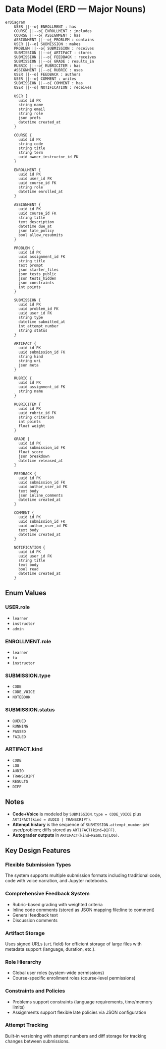 # Data Model (ERD — Major Nouns)

```mermaid
erDiagram
    USER ||--o{ ENROLLMENT : has
    COURSE ||--o{ ENROLLMENT : includes
    COURSE ||--o{ ASSIGNMENT : has
    ASSIGNMENT ||--o{ PROBLEM : contains
    USER ||--o{ SUBMISSION : makes
    PROBLEM ||--o{ SUBMISSION : receives
    SUBMISSION ||--o{ ARTIFACT : stores
    SUBMISSION ||--o{ FEEDBACK : receives
    SUBMISSION ||--o{ GRADE : results_in
    RUBRIC ||--o{ RUBRICITEM : has
    ASSIGNMENT ||--o{ RUBRIC : uses
    USER ||--o{ FEEDBACK : authors
    USER ||--o{ COMMENT : writes
    SUBMISSION ||--o{ COMMENT : has
    USER ||--o{ NOTIFICATION : receives

    USER {
      uuid id PK
      string name
      string email
      string role
      json prefs
      datetime created_at
    }

    COURSE {
      uuid id PK
      string code
      string title
      string term
      uuid owner_instructor_id FK
    }

    ENROLLMENT {
      uuid id PK
      uuid user_id FK
      uuid course_id FK
      string role
      datetime enrolled_at
    }

    ASSIGNMENT {
      uuid id PK
      uuid course_id FK
      string title
      text description
      datetime due_at
      json late_policy
      bool allow_resubmits
    }

    PROBLEM {
      uuid id PK
      uuid assignment_id FK
      string title
      text prompt
      json starter_files
      json tests_public
      json tests_hidden
      json constraints
      int points
    }

    SUBMISSION {
      uuid id PK
      uuid problem_id FK
      uuid user_id FK
      string type
      datetime submitted_at
      int attempt_number
      string status
    }

    ARTIFACT {
      uuid id PK
      uuid submission_id FK
      string kind
      string uri
      json meta
    }

    RUBRIC {
      uuid id PK
      uuid assignment_id FK
      string name
    }

    RUBRICITEM {
      uuid id PK
      uuid rubric_id FK
      string criterion
      int points
      float weight
    }

    GRADE {
      uuid id PK
      uuid submission_id FK
      float score
      json breakdown
      datetime released_at
    }

    FEEDBACK {
      uuid id PK
      uuid submission_id FK
      uuid author_user_id FK
      text body
      json inline_comments
      datetime created_at
    }

    COMMENT {
      uuid id PK
      uuid submission_id FK
      uuid author_user_id FK
      text body
      datetime created_at
    }

    NOTIFICATION {
      uuid id PK
      uuid user_id FK
      string title
      text body
      bool read
      datetime created_at
    }
```

## Enum Values

### USER.role
- `learner`
- `instructor`
- `admin`

### ENROLLMENT.role
- `learner`
- `ta`
- `instructor`

### SUBMISSION.type
- `CODE`
- `CODE_VOICE`
- `NOTEBOOK`

### SUBMISSION.status
- `QUEUED`
- `RUNNING`
- `PASSED`
- `FAILED`

### ARTIFACT.kind
- `CODE`
- `LOG`
- `AUDIO`
- `TRANSCRIPT`
- `RESULTS`
- `DIFF`

## Notes

- **Code+Voice** is modeled by `SUBMISSION.type = CODE_VOICE` plus `ARTIFACT(kind = AUDIO | TRANSCRIPT)`.
- **Attempt history** is the sequence of `SUBMISSION.attempt_number` per user/problem; diffs stored as `ARTIFACT(kind=DIFF)`.
- **Autograder outputs** in `ARTIFACT(kind=RESULTS|LOG)`.

## Key Design Features

### Flexible Submission Types
The system supports multiple submission formats including traditional code, code with voice narration, and Jupyter notebooks.

### Comprehensive Feedback System
- Rubric-based grading with weighted criteria
- Inline code comments (stored as JSON mapping file:line to comment)
- General feedback text
- Discussion comments

### Artifact Storage
Uses signed URLs (`uri` field) for efficient storage of large files with metadata support (language, duration, etc.).

### Role Hierarchy
- Global user roles (system-wide permissions)
- Course-specific enrollment roles (course-level permissions)

### Constraints and Policies
- Problems support constraints (language requirements, time/memory limits)
- Assignments support flexible late policies via JSON configuration

### Attempt Tracking
Built-in versioning with attempt numbers and diff storage for tracking changes between submissions.
